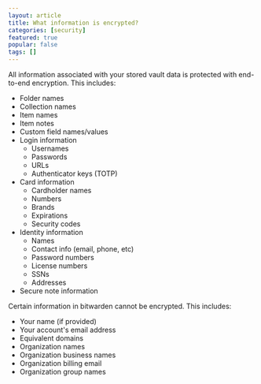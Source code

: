 ```yaml
---
layout: article
title: What information is encrypted?
categories: [security]
featured: true
popular: false
tags: []
---
```


All information associated with your stored vault data is protected with end-to-end encryption. This includes:

- Folder names
- Collection names
- Item names
- Item notes
- Custom field names/values
- Login information
  - Usernames
  - Passwords
  - URLs
  - Authenticator keys (TOTP)
- Card information
  - Cardholder names
  - Numbers
  - Brands
  - Expirations
  - Security codes
- Identity information
  - Names
  - Contact info (email, phone, etc)
  - Password numbers
  - License numbers
  - SSNs
  - Addresses
- Secure note information

Certain information in bitwarden cannot be encrypted. This includes:

- Your name (if provided)
- Your account's email address
- Equivalent domains
- Organization names
- Organization business names
- Organization billing email
- Organization group names